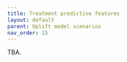 ```yaml
---
title: Treatment predictive features
layout: default
parent: Uplift model scenarios
nav_order: 15
---
```


TBA.